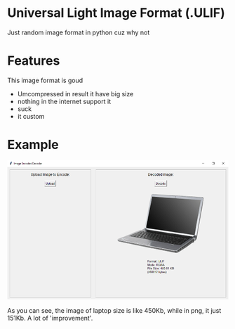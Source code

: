 # Universal Light Image Format (.ULIF)
Just random image format in python cuz why not

# Features 
This image format is goud

* Umcompressed in result it have big size
* nothing in the internet support it
* suck
* it custom


# Example
![Exaple](exaple.PNG)

As you can see, the image of laptop size is like 450Kb, while in png, it just 151Kb. A lot of 'improvement'.
